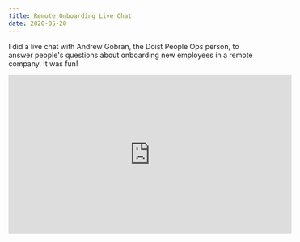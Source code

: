```yaml
---
title: Remote Onboarding Live Chat
date: 2020-05-20
---
```


I did a live chat with Andrew Gobran, the Doist People Ops person, to answer people's questions about onboarding new employees in a remote company. It was fun!

<iframe width="560" height="315" src="https://www.youtube.com/embed/1Senexz-xhs" frameborder="0" allow="accelerometer; autoplay; encrypted-media; gyroscope; picture-in-picture" allowfullscreen></iframe>